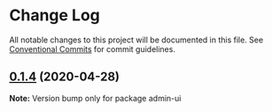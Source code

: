 # Change Log

All notable changes to this project will be documented in this file.
See [Conventional Commits](https://conventionalcommits.org) for commit guidelines.

## [0.1.4](https://github.com/aceHubert/vue-async/compare/admin-ui@0.1.3...admin-ui@0.1.4) (2020-04-28)

**Note:** Version bump only for package admin-ui
